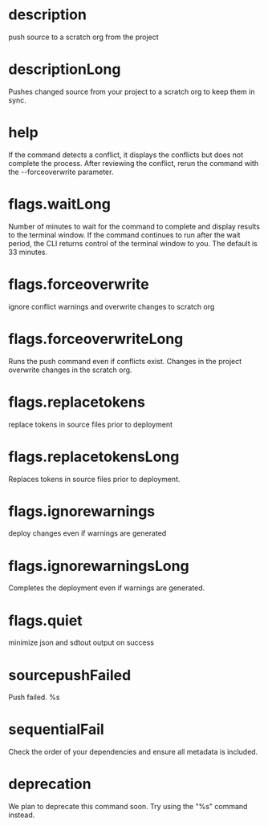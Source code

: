 # description

push source to a scratch org from the project

# descriptionLong

Pushes changed source from your project to a scratch org to keep them in sync.

# help

If the command detects a conflict, it displays the conflicts but does not complete the process. After reviewing the conflict, rerun the command with the --forceoverwrite parameter.

# flags.waitLong

Number of minutes to wait for the command to complete and display results to the terminal window. If the command continues to run after the wait period, the CLI returns control of the terminal window to you. The default is 33 minutes.

# flags.forceoverwrite

ignore conflict warnings and overwrite changes to scratch org

# flags.forceoverwriteLong

Runs the push command even if conflicts exist. Changes in the project overwrite changes in the scratch org.

# flags.replacetokens

replace tokens in source files prior to deployment

# flags.replacetokensLong

Replaces tokens in source files prior to deployment.

# flags.ignorewarnings

deploy changes even if warnings are generated

# flags.ignorewarningsLong

Completes the deployment even if warnings are generated.

# flags.quiet

minimize json and sdtout output on success

# sourcepushFailed

Push failed. %s

# sequentialFail

Check the order of your dependencies and ensure all metadata is included.

# deprecation

We plan to deprecate this command soon. Try using the "%s" command instead.
